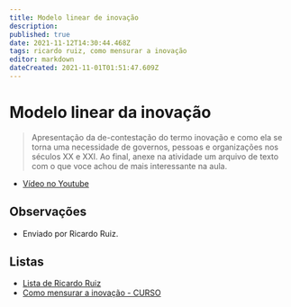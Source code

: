 ```yaml
---
title: Modelo linear de inovação
description: 
published: true
date: 2021-11-12T14:30:44.468Z
tags: ricardo ruiz, como mensurar a inovação
editor: markdown
dateCreated: 2021-11-01T01:51:47.609Z
---
```


# Modelo linear da inovação

> Apresentação da de-contestação do termo inovação e como ela se torna uma necessidade de governos, pessoas e organizações nos séculos XX e XXI. Ao final, anexe na atividade um arquivo de texto com o que voce achou de mais interessante na aula.

 - [Vídeo no Youtube](https://www.youtube.com/watch?v=Rh_PGawro9s)

## Observações

- Enviado por Ricardo Ruiz.

## Listas

- [Lista de Ricardo Ruiz](/listas/ricardo-ruiz)
- [Como mensurar a inovação - CURSO](/recursos/como-mensurar-a-inovacao-curso)
